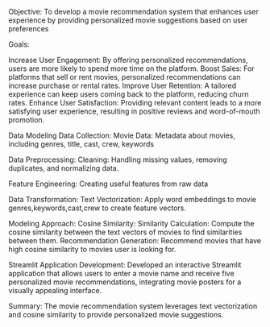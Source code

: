 Objective:
To develop a movie recommendation system that enhances user experience by providing personalized movie suggestions based on user preferences 

Goals:

Increase User Engagement: By offering personalized recommendations, users are more likely to spend more time on the platform.
Boost Sales: For platforms that sell or rent movies, personalized recommendations can increase purchase or rental rates.
Improve User Retention: A tailored experience can keep users coming back to the platform, reducing churn rates.
Enhance User Satisfaction: Providing relevant content leads to a more satisfying user experience, resulting in positive reviews and word-of-mouth promotion.

Data Modeling
Data Collection:
  Movie Data: Metadata about movies, including genres, title, cast, crew, keywords

Data Preprocessing:
  Cleaning: Handling missing values, removing duplicates, and normalizing data.
  
  Feature Engineering: Creating useful features from raw data

Data Transformation:
Text Vectorization: Apply word embeddings to movie genres,keywords,cast,crew to create feature vectors.

Modeling Approach:
Cosine Similarity:
Similarity Calculation: Compute the cosine similarity between the text vectors of movies to find similarities between them.
Recommendation Generation: Recommend movies that have high cosine similarity to movies user is looking for.

Streamlit Application Development:
Developed an interactive Streamlit application that allows users to enter a movie name and receive five personalized movie recommendations, integrating movie posters for a visually appealing interface.

Summary:
The movie recommendation system leverages text vectorization and cosine similarity to provide personalized movie suggestions. 
